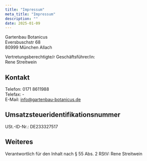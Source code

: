 ```yaml
---
title: "Impressum"
meta_title: "Impressum"
description: ""
date: 2025-01-09
---
```


Gartenbau Botanicus\
Eversbuschstr 68\
80999 München Allach

Vertretungsberechtigte/r Geschäftsführer/in:\
Rene Streitwein

## Kontakt

Telefon: 0171 8611988\
Telefax: -\
E-Mail: info@gartenbau-botanicus.de

## Umsatzsteueridentifikationsnummer

USt.-ID-Nr.: DE233327517

## Weiteres

Verantwortlich für den Inhalt nach § 55 Abs. 2 RStV:
Rene Streitwein
